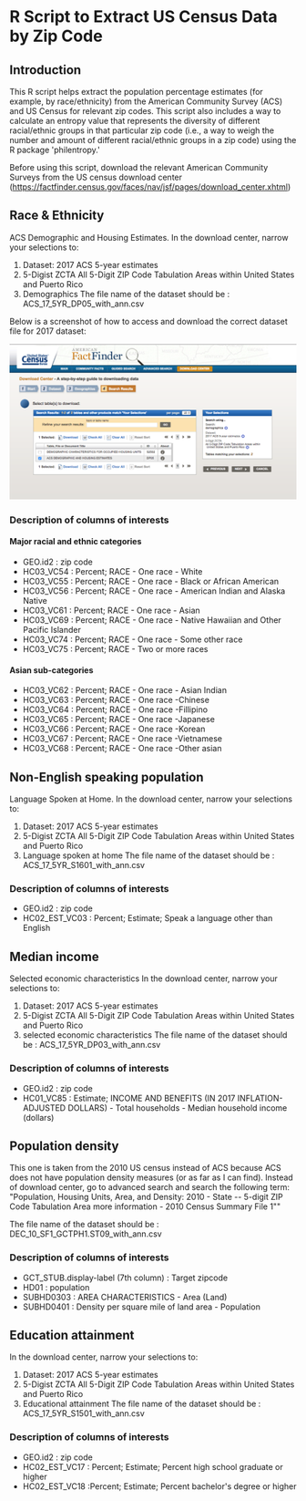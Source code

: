 # R Script to Extract US Census Data by Zip Code

## Introduction 
This R script helps extract the population percentage estimates (for example, by race/ethnicity) from the American Community Survey (ACS) and US Census for relevant zip codes. This script also includes a way to calculate an entropy value that represents the diversity of different racial/ethnic groups in that particular zip code (i.e., a way to weigh the number and amount of different racial/ethnic groups in a zip code) using the R package 'philentropy.'

Before using this script, download the relevant American Community Surveys from the US census download center (https://factfinder.census.gov/faces/nav/jsf/pages/download_center.xhtml)

## Race & Ethnicity
ACS Demographic and Housing Estimates.
In the download center, narrow your selections to:
1) Dataset: 2017 ACS 5-year estimates 
2) 5-Digist ZCTA All 5-Digit ZIP Code Tabulation Areas within United States and Puerto Rico
3) Demographics
The file name of the dataset should be : ACS_17_5YR_DP05_with_ann.csv

Below is a screenshot of how to access and download the correct dataset file for 2017 dataset:

![ACS_screenshot](ACS_dataset_extraction_screenshot.png)

### Description of columns of interests 

#### Major racial and ethnic categories

- GEO.id2 : zip code 
- HC03_VC54 : Percent; RACE - One race - White
- HC03_VC55 : Percent; RACE - One race - Black or African American
- HC03_VC56 : Percent; RACE - One race - American Indian and Alaska Native
- HC03_VC61 : Percent; RACE - One race - Asian
- HC03_VC69 : Percent; RACE - One race - Native Hawaiian and Other Pacific Islander
- HC03_VC74 : Percent; RACE - One race - Some other race
- HC03_VC75 : Percent; RACE - Two or more races

#### Asian sub-categories 

- HC03_VC62 : Percent; RACE - One race - Asian Indian
- HC03_VC63 : Percent; RACE - One race -Chinese 
- HC03_VC64 : Percent; RACE - One race -Fillipino 
- HC03_VC65 : Percent; RACE - One race -Japanese 
- HC03_VC66 : Percent; RACE - One race -Korean 
- HC03_VC67 : Percent; RACE - One race -Vietnamese 
- HC03_VC68 : Percent; RACE - One race -Other asian

## Non-English speaking population
Language Spoken at Home.
In the download center, narrow your selections to:
1) Dataset: 2017 ACS 5-year estimates 
2) 5-Digist ZCTA All 5-Digit ZIP Code Tabulation Areas within United States and Puerto Rico
3) Language spoken at home
The file name of the dataset should be : ACS_17_5YR_S1601_with_ann.csv

### Description of columns of interests 
 - GEO.id2 : zip code
 - HC02_EST_VC03 : Percent; Estimate; Speak a language other than English

## Median income 
Selected economic characteristics
In the download center, narrow your selections to:
1) Dataset: 2017 ACS 5-year estimates 
2) 5-Digist ZCTA All 5-Digit ZIP Code Tabulation Areas within United States and Puerto Rico
3) selected economic characteristics
The file name of the dataset should be : ACS_17_5YR_DP03_with_ann.csv

### Description of columns of interests 
 - GEO.id2 : zip code
 - HC01_VC85 : Estimate; INCOME AND BENEFITS (IN 2017 INFLATION-ADJUSTED DOLLARS) - Total households - Median household income (dollars)


## Population density
This one is taken from the 2010 US census instead of ACS because ACS does not have population density measures (or as far as I can find).
Instead of download center, go to advanced search and search the following term:
"Population, Housing Units, Area, and Density: 2010 - State -- 5-digit ZIP Code Tabulation Area  more information - 2010 Census Summary File 1""

The file name of the dataset should be : DEC_10_SF1_GCTPH1.ST09_with_ann.csv

### Description of columns of interests 
 - GCT_STUB.display-label (7th column) : Target zipcode
 - HD01 : population
 - SUBHD0303 : AREA CHARACTERISTICS - Area (Land)
 - SUBHD0401 : Density per square mile of land area - Population


## Education attainment
In the download center, narrow your selections to:
1) Dataset: 2017 ACS 5-year estimates 
2) 5-Digist ZCTA All 5-Digit ZIP Code Tabulation Areas within United States and Puerto Rico
3) Educational attainment
The file name of the dataset should be : ACS_17_5YR_S1501_with_ann.csv

### Description of columns of interests 
 - GEO.id2 : zip code
 - HC02_EST_VC17 : Percent; Estimate; Percent high school graduate or higher
 - HC02_EST_VC18 :Percent; Estimate; Percent bachelor's degree or higher

 
 
 
 
